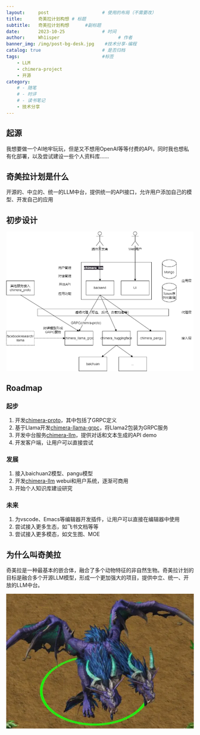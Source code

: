 ```yaml
---
layout:     post                    # 使用的布局（不需要改）
title:      奇美拉计划构想	# 标题 
subtitle:   奇美拉计划构想 	 #副标题
date:       2023-10-25              # 时间
author:     Wh1isper                      # 作者
banner_img: /img/post-bg-desk.jpg    #技术分享-编程
catalog: true                       # 是否归档
tags:                               #标签
    - LLM
    - chimera-project
    - 开源
category:
    # - 随笔
    # - 时评
    # - 读书笔记
    - 技术分享
---
```


## 起源

我想要做一个AI地牢玩玩，但是又不想用OpenAI等等付费的API，同时我也想私有化部署，以及尝试建设一些个人资料库……

## 奇美拉计划是什么

开源的、中立的、统一的LLM中台，提供统一的API接口，允许用户添加自己的模型、开发自己的应用

## 初步设计

![degisn-chimera](../img/2023-10-25-奇美拉计划构想/design-chimera.png)

## Roadmap

### 起步

1. 开发[chimera-proto](https://github.com/Wh1isper/chimera_llm_proto)，其中包括了GRPC定义
2. 基于Llama开发[chimera-llama-grpc](https://github.com/Wh1isper/chimera_llama_grpc)，将Llama2包装为GRPC服务
3. 开发中台服务[chimera-llm](https://github.com/Wh1isper/chimera_llm)，提供对话和文本生成的API demo
4. 开发客户端，让用户可以直接尝试

### 发展

1. 接入baichuan2模型、pangu模型
2. 开发[chimera-llm](https://github.com/Wh1isper/chimera_llm) webui和用户系统，逐渐可商用
3. 开始个人知识库建设研究

### 未来

1. 为vscode、Emacs等编辑器开发插件，让用户可以直接在编辑器中使用
2. 尝试接入更多生态，如飞书文档等等
3. 尝试接入更多模态，如文生图、MOE

## 为什么叫奇美拉

奇美拉是一种最基本的嵌合体，融合了多个动物特征的非自然生物。奇美拉计划的目标是融合多个开源LLM模型，形成一个更加强大的项目，提供中立、统一、开放的LLM中台。

![war3-chimera](../img/2023-10-25-奇美拉计划构想/war3-chimera.png)
